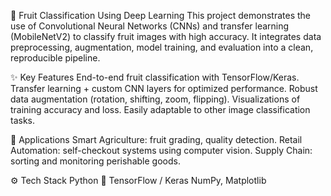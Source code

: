 🍎 Fruit Classification Using Deep Learning
This project demonstrates the use of Convolutional Neural Networks (CNNs) and transfer learning (MobileNetV2) to classify fruit images with high accuracy. It integrates data preprocessing, augmentation, model training, and evaluation into a clean, reproducible pipeline.

✨ Key Features
End-to-end fruit classification with TensorFlow/Keras.
Transfer learning + custom CNN layers for optimized performance.
Robust data augmentation (rotation, shifting, zoom, flipping).
Visualizations of training accuracy and loss.
Easily adaptable to other image classification tasks.

🚀 Applications
Smart Agriculture: fruit grading, quality detection.
Retail Automation: self-checkout systems using computer vision.
Supply Chain: sorting and monitoring perishable goods.

⚙️ Tech Stack
Python 🐍
TensorFlow / Keras
NumPy, Matplotlib
